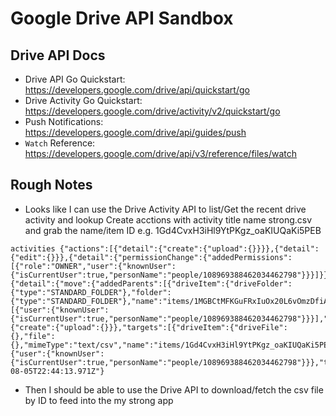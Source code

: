 # Google Drive API Sandbox

## Drive API Docs
* Drive API Go Quickstart: https://developers.google.com/drive/api/quickstart/go
* Drive Activity Go Quickstart: https://developers.google.com/drive/activity/v2/quickstart/go
* Push Notifications: https://developers.google.com/drive/api/guides/push
* `Watch` Reference: https://developers.google.com/drive/api/v3/reference/files/watch

## Rough Notes
- Looks like I can use the Drive Activity API to list/Get the recent drive activity and lookup Create acctions with activity title name strong.csv and grab the name/item ID e.g. 1Gd4CvxH3iHl9YtPKgz_oaKIUQaKi5PEB

```text
activities {"actions":[{"detail":{"create":{"upload":{}}}},{"detail":{"edit":{}}},{"detail":{"permissionChange":{"addedPermissions":[{"role":"OWNER","user":{"knownUser":{"isCurrentUser":true,"personName":"people/108969388462034462798"}}}]}}},{"detail":{"move":{"addedParents":[{"driveItem":{"driveFolder":{"type":"STANDARD_FOLDER"},"folder":{"type":"STANDARD_FOLDER"},"name":"items/1MGBCtMFKGuFRxIuOx20L6vOmzDfiAbYS","title":"strong_app_workout_logs"}}]}}}],"actors":[{"user":{"knownUser":{"isCurrentUser":true,"personName":"people/108969388462034462798"}}}],"primaryActionDetail":{"create":{"upload":{}}},"targets":[{"driveItem":{"driveFile":{},"file":{},"mimeType":"text/csv","name":"items/1Gd4CvxH3iHl9YtPKgz_oaKIUQaKi5PEB","owner":{"user":{"knownUser":{"isCurrentUser":true,"personName":"people/108969388462034462798"}}},"title":"strong.csv"}}],"timestamp":"2023-08-05T22:44:13.971Z"}
```

- Then I should be able to use the Drive API to download/fetch the csv file by ID to feed into the my strong app